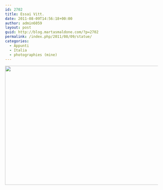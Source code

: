 ```yaml
---
id: 2702
title: Essai Vitt.
date: 2011-08-09T14:56:18+00:00
author: admin6059
layout: post
guid: http://blog.martasmaldone.com/?p=2702
permalink: /index.php/2011/08/09/statue/
categories:
  - Appunti
  - Italia
  - photographies (mine)
---
```

<p style="text-align: center;">
  <img class="aligncenter  wp-image-2703" title="statue" src="http://blog.martasmaldone.eu/wp-content/uploads/2013/04/statue.jpg" alt="" width="525" height="392" srcset="http://blog.martasmaldone.eu/wp-content/uploads/2013/04/statue.jpg 583w, http://blog.martasmaldone.eu/wp-content/uploads/2013/04/statue-300x224.jpg 300w" sizes="(max-width: 525px) 100vw, 525px" />
</p>